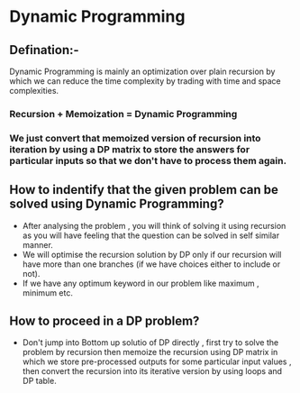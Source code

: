 # Dynamic Programming

## Defination:- 
Dynamic Programming is mainly an optimization over plain recursion by which we can reduce the time complexity by trading with time and space complexities.

### Recursion + Memoization = Dynamic Programming

### We just convert that memoized version of recursion into iteration by using a DP matrix to store the answers for particular inputs so that we don't have to process them again.

## How to indentify that the given problem can be solved using Dynamic Programming?
* After analysing the problem , you will think of solving it using recursion as you will have feeling that the question can be solved in self similar manner.
* We will optimise the recursion solution by DP only if our recursion will have more than one branches (if we have choices either to include or not).
* If we have any optimum keyword in our problem like maximum , minimum etc.

## How to proceed in a DP problem?
* Don't jump into Bottom up solutio of DP directly , first try to solve the problem by recursion then memoize the recursion using DP matrix in which we store pre-processed 
outputs for some particular input values , then convert the recursion into its iterative version by using loops and DP table.
